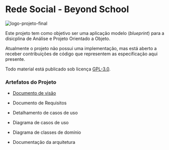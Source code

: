 # Rede Social - Beyond School

![logo-projeto-final](https://user-images.githubusercontent.com/82484797/131027632-054191b2-4e88-4d28-8a74-abe76f673afb.png)

Este projeto tem como objetivo ser uma aplicação  modelo (_blueprint_) para a disicplina de Análise e Projeto Orientado a Objeto.

Atualmente o projeto não possui uma implementação, mas está aberto a receber contribuições de código que representem as especificação aqui presente.

Todo material está publicado sob licença [GPL-3.0](https://www.gnu.org/licenses/quick-guide-gplv3.pt-br.html).


### Artefatos do Projeto
* [Documento de visão](./docs/visao_do_produto.md)

* Documento de Requisitos

* Detalhamento de casos de uso

* Diagrama de casos de uso

* Diagrama de classes de domínio

* Documentação da arquitetura